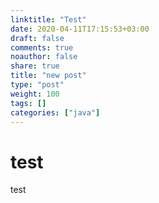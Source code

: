 ```yaml
---
linktitle: "Test"
date: 2020-04-11T17:15:53+03:00
draft: false
comments: true
noauthor: false
share: true
title: "new post"
type: "post"
weight: 100
tags: []
categories: ["java"]
---
```


# test
test

